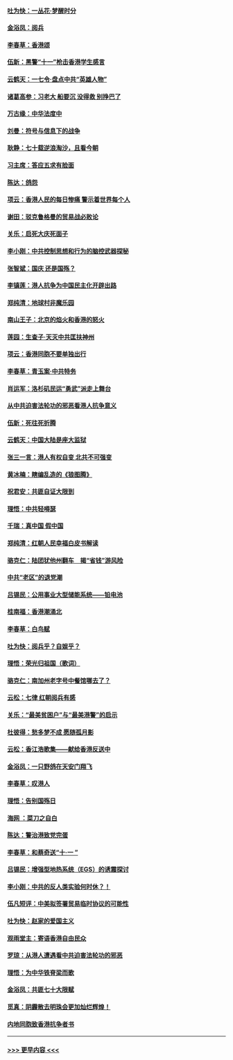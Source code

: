 #### [吐为快：一丛花‧梦醒时分](../pages/nsc993/n11567491.md?t=10042311) 
#### [金浴凤：阅兵](../pages/nsc993/n11567454.md?t=10042311) 
#### [李春草：香港颂](../pages/nsc993/n11567444.md?t=10042311) 
#### [伍新：黑警“十一”枪击香港学生感言](../pages/nsc993/n11567426.md?t=10042311) 
#### [云鹤天：一七令‧盘点中共“英雄人物”](../pages/nsc993/n11567091.md?t=10042311) 
#### [诸葛高参：习老大 船要沉 没得救 别挣巴了](../pages/nsc993/n11566976.md?t=10042311) 
#### [万古缘：中华法度中](../pages/nsc993/n11566726.md?t=10042311) 
#### [刘曼：符号与信息下的战争](../pages/nsc993/n11564655.md?t=10042311) 
#### [耿静：七十载逆浪淘沙，且看今朝](../pages/nsc993/n11564520.md?t=10042311) 
#### [习主席：答应五求有脸面](../pages/nsc993/n11563953.md?t=10042311) 
#### [陈达：鸽怨](../pages/nsc993/n11561879.md?t=10042311) 
#### [项云：香港人民的每日惨痛  警示着世界每个人](../pages/nsc993/n11559273.md?t=10042311) 
#### [谢田：驳克鲁格曼的贸易战必败论](../pages/nsc993/n11555840.md?t=10042311) 
#### [关乐：启死大庆死面子](../pages/nsc993/n11556823.md?t=10042311) 
#### [李小刚：中共控制思想和行为的脑控武器探秘](../pages/nsc993/n11556776.md?t=10042311) 
#### [张智斌：国庆  还是国殇？](../pages/nsc993/n11556617.md?t=10042311) 
#### [李镇莲：港人抗争为中国民主化开辟出路](../pages/nsc993/n11556570.md?t=10042311) 
#### [郑纯清：地球村非魔乐园](../pages/nsc993/n11555415.md?t=10042311) 
#### [南山王子：北京的焰火和香港的怒火](../pages/nsc993/n11555318.md?t=10042311) 
#### [莲园：生查子·天灭中共匡扶神州](../pages/nsc993/n11555302.md?t=10042311) 
#### [项云：香港同胞不要单独出行](../pages/nsc993/n11555276.md?t=10042311) 
#### [李春草：青玉案‧中共特务](../pages/nsc993/n11552356.md?t=10042311) 
#### [肖运军：洛杉矶民运“勇武”派走上舞台](../pages/nsc993/n11551595.md?t=10042311) 
#### [从中共迫害法轮功的邪恶看港人抗争意义](../pages/nsc993/n11540858.md?t=10042311) 
#### [伍新：死往死折腾](../pages/nsc993/n11550174.md?t=10042311) 
#### [云鹤天：中国大陆是座大监狱](../pages/nsc993/n11550155.md?t=10042311) 
#### [张三一言：港人有权自变 北共不可强变](../pages/nsc993/n11550132.md?t=10042311) 
#### [黄冰楠：瞎编乱造的《狼图腾》](../pages/nsc993/n11550082.md?t=10042311) 
#### [祝君安：共匪自证大限到](../pages/nsc993/n11550041.md?t=10042311) 
#### [理悟：中共轻嘚瑟](../pages/nsc993/n11547978.md?t=10042311) 
#### [千瑞：真中国 假中国](../pages/nsc993/n11547865.md?t=10042311) 
#### [郑纯清：红朝人民幸福白皮书解读](../pages/nsc993/n11547499.md?t=10042311) 
#### [骆克仁：陆团犹他州翻车　揭“省钱”游风险](../pages/nsc993/n11546977.md?t=10042311) 
#### [中共“老区”的退党潮](../pages/nsc993/n11545995.md?t=10042311) 
#### [吕锡民：公用事业大型储能系统——铅电池](../pages/nsc993/n11545701.md?t=10042311) 
#### [桂南福：香港潮涌北](../pages/nsc993/n11545682.md?t=10042311) 
#### [李春草：白鸟赋](../pages/nsc993/n11545663.md?t=10042311) 
#### [吐为快：阅兵乎？自娱乎？](../pages/nsc993/n11545625.md?t=10042311) 
#### [理悟：荣光归祖国（歌词）](../pages/nsc993/n11545616.md?t=10042311) 
#### [骆克仁：南加州老字号中餐馆哪去了？](../pages/nsc993/n11545120.md?t=10042311) 
#### [云松：七律 红朝阅兵有感](../pages/nsc993/n11542394.md?t=10042311) 
#### [关乐：“最美贫困户”与“最美港警”的启示](../pages/nsc993/n11542252.md?t=10042311) 
#### [杜彼得：愁多梦不成 愿随孤月影](../pages/nsc993/n11540296.md?t=10042311) 
#### [云松：香江浩歌集——献给香港反送中](../pages/nsc993/n11540149.md?t=10042311) 
#### [金浴凤：一只野鸽在天安门翔飞](../pages/nsc993/n11540280.md?t=10042311) 
#### [李春草：叹港人](../pages/nsc993/n11540119.md?t=10042311) 
#### [理悟：告别国殇日](../pages/nsc993/n11539610.md?t=10042311) 
#### [海网 ：菜刀之自白](../pages/nsc993/n11539597.md?t=10042311) 
#### [陈达：警治港致党完蛋](../pages/nsc993/n11538127.md?t=10042311) 
#### [李春草：和蔡奇送“十·一 ”](../pages/nsc993/n11537810.md?t=10042311) 
#### [吕锡民：增强型地热系统（EGS）的诱震探讨](../pages/nsc993/n11537765.md?t=10042311) 
#### [李小刚：中共的反人类实验何时休？！](../pages/nsc993/n11537669.md?t=10042311) 
#### [伍凡短评：中美拟签署贸易临时协议的可能性](../pages/nsc993/n11536773.md?t=10042311) 
#### [吐为快：赵家的爱国主义](../pages/nsc993/n11536750.md?t=10042311) 
#### [观雨堂主：寄语香港自由民众](../pages/nsc993/n11536735.md?t=10042311) 
#### [罗琼：从港人遭遇看中共迫害法轮功的邪恶](../pages/nsc993/n11507862.md?t=10042311) 
#### [理悟：为中华铁脊梁而歌](../pages/nsc993/n11534458.md?t=10042311) 
#### [金浴凤：共匪七十大限赋](../pages/nsc993/n11534434.md?t=10042311) 
#### [觅真：阴霾散去明珠会更加灿烂辉煌！](../pages/nsc993/n11531858.md?t=10042311) 
#### [内地同胞致香港抗争者书](../pages/nsc993/n11531645.md?t=10042311) 

----
#### [ >>> 更早内容 <<< ](../indexes/nsc993-earlier.md)
